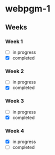 # webpgm-1

## Weeks

### Week 1
- [ ] in progress
- [x] completed

### Week 2
- [ ] in progress
- [x] completed

### Week 3
- [ ] in progress
- [x] completed

### Week 4
- [x] in progress
- [ ] completed
